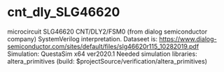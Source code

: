 # cnt_dly_SLG46620
 microcircuit SLG46620 CNT/DLY2/FSM0 (from dialog semiconductor company) SystemVerilog interpretation.  Dataseet is: https://www.dialog-semiconductor.com/sites/default/files/slg46620r115_10282019.pdf  Simulation: QuestaSim x64 ver2020.1 Needed simulation libraries: altera_primitives (build: $projectSource/verification/altera_primitives)
